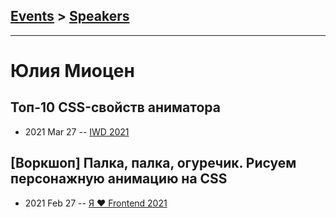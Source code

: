 ## [Events](../README.md) > [Speakers](../speakers.md)
---

# Юлия Миоцен

## Топ-10 CSS-свойств аниматора
- 2021 Mar 27 -- [IWD 2021](https://youtu.be/fFRADs5R9ME)    
## [Воркшоп] Палка, палка, огуречик. Рисуем персонажную анимацию на CSS
- 2021 Feb 27 -- [Я ❤ Frontend 2021](https://youtu.be/VlGGB-4wlQ4)    
